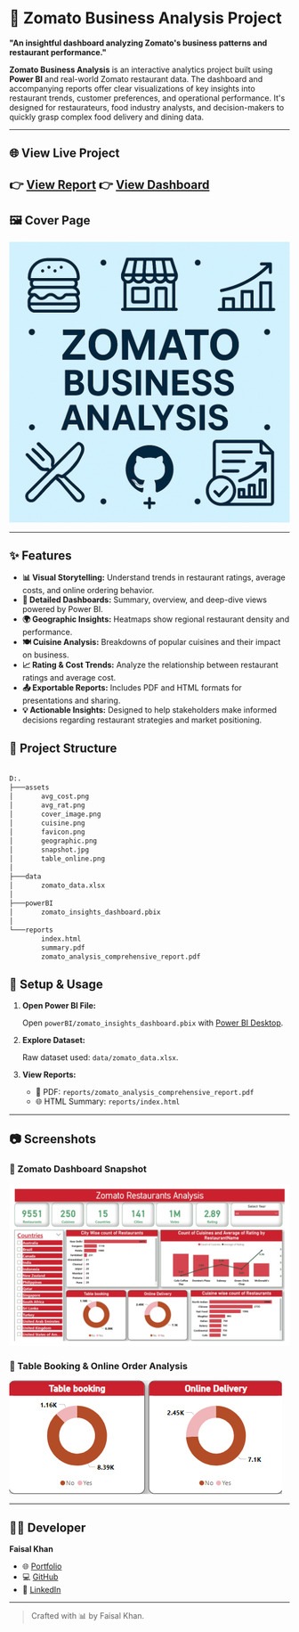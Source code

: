 # 🍔 Zomato Business Analysis Project

 **"An insightful dashboard analyzing Zomato's business patterns and restaurant performance."**

 **Zomato Business Analysis** is an interactive analytics project built using **Power BI** and real-world Zomato restaurant data. The dashboard and accompanying reports offer clear visualizations of key insights into restaurant trends, customer preferences, and operational performance. It's designed for restaurateurs, food industry analysts, and decision-makers to quickly grasp complex food delivery and dining data.

 ---

 ## 🌐 View Live Project

 👉 [View Report](https://zomato-analysis.netlify.app/)
 👉 [View Dashboard](https://lookerstudio.google.com/reporting/54eba0b5-ef36-484e-8c48-96c2ff3bbff9)
 ---

 ## 🖼️ Cover Page

 ![Cover Image](./assets/cover_image.png)

 ---

 ## ✨ Features

 - **📊 Visual Storytelling:** Understand trends in restaurant ratings, average costs, and online ordering behavior.
 - **📌 Detailed Dashboards:** Summary, overview, and deep-dive views powered by Power BI.
 - **🌍 Geographic Insights:** Heatmaps show regional restaurant density and performance.
 - **🍽️ Cuisine Analysis:** Breakdowns of popular cuisines and their impact on business.
 - **📈 Rating & Cost Trends:** Analyze the relationship between restaurant ratings and average cost.
 - **📤 Exportable Reports:** Includes PDF and HTML formats for presentations and sharing.
 - **💡 Actionable Insights:** Designed to help stakeholders make informed decisions regarding restaurant strategies and market positioning.

 ## 📁 Project Structure

```

D:.
├───assets
│       avg_cost.png
│       avg_rat.png
│       cover_image.png
│       cuisine.png
│       favicon.png
│       geographic.png
│       snapshot.jpg
│       table_online.png
│
├───data
│       zomato_data.xlsx
│
├───powerBI
│       zomato_insights_dashboard.pbix
│
└───reports
        index.html
        summary.pdf
        zomato_analysis_comprehensive_report.pdf

```

## 🧪 Setup & Usage

1. **Open Power BI File:**

   Open `powerBI/zomato_insights_dashboard.pbix` with [Power BI Desktop](https://powerbi.microsoft.com/desktop).

2. **Explore Dataset:**

   Raw dataset used: `data/zomato_data.xlsx`.

3. **View Reports:**

   - 📄 PDF: `reports/zomato_analysis_comprehensive_report.pdf`
   - 🌐 HTML Summary: `reports/index.html`

---

## 📷 Screenshots

### 🔹 Zomato Dashboard Snapshot
![Zomato Dashboard Snapshot](./assets/snapshot.jpg)

### 🔹 Table Booking & Online Order Analysis
![Table Booking & Online Order Analysis](./assets/table_online.png)

---

## 👨‍💻 Developer

**Faisal Khan**

- 🌐 [Portfolio](https://smayur.netlify.app)
- 💻 [GitHub](https://github.com/MayurSangale1)
- 🔗 [LinkedIn](https://www.linkedin.com/in/mayursangale01/)
---

> Crafted with 📊 by Faisal Khan.
